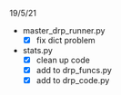 19/5/21
- master_drp_runner.py
	- [x] fix dict problem
- stats.py
	- [x] clean up code
	- [x] add to drp_funcs.py
	- [x] add to drp_code.py
